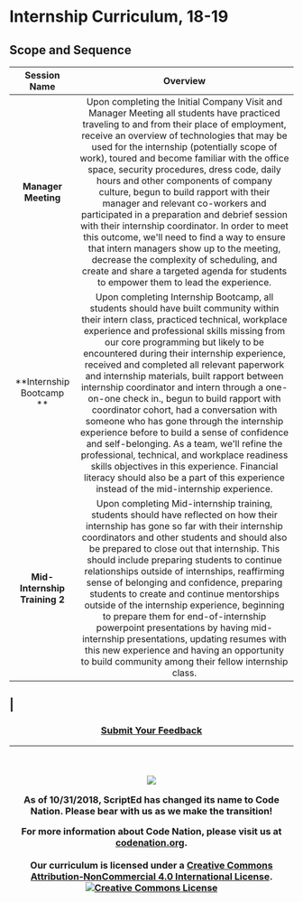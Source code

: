 # Internship Curriculum, 18-19

## Scope and Sequence

|Session Name |Overview|
|:-------:|:------:|
| **Manager Meeting** | Upon completing the Initial Company Visit and Manager Meeting all students have practiced traveling to and from their place of employment, receive an overview of technologies that may be used for the internship (potentially scope of work), toured and become familiar with the office space, security procedures, dress code, daily hours and other components of company culture, begun to build rapport with their manager and relevant co-workers and participated in a preparation and debrief session with their internship coordinator. In order to meet this outcome, we'll need to find a way to ensure that intern managers show up to the meeting, decrease the complexity of scheduling, and create and share a targeted agenda for students to empower them to lead the experience.|
| **Internship Bootcamp ** | Upon completing Internship Bootcamp, all students should have built community within their intern class, practiced technical, workplace experience and professional skills missing from our core programming but likely to be encountered during their internship experience, received and completed all relevant paperwork and internship materials, built rapport between internship coordinator and intern through a one-on-one check in., begun to build rapport with coordinator cohort, had a conversation with someone who has gone through the internship experience before to build a sense of confidence and self-belonging. As a team, we'll refine the professional, technical, and workplace readiness skills objectives in this experience. Financial literacy should also be a part of this experience instead of the mid-internship experience.|
| **Mid-Internship Training 2** |  Upon completing Mid-internship training, students should have reflected on how their internship has gone so far with their internship coordinators and other students and should also be prepared to close out that internship. This should include preparing students to continue relationships outside of internships, reaffirming sense of belonging and confidence, preparing students to create and continue mentorships outside of the internship experience, beginning to prepare them for end-of-internship powerpoint presentations by having mid-internship presentations, updating resumes with this new experience and having an opportunity to build community among their fellow internship class.
|
----
<h3 align="center"><a href="https://docs.google.com/forms/d/e/1FAIpQLSeLpI-m6UKvIxk97F8R1iidFRaYXJ3dfcUuIjx2Pz0WMfO1SA/viewform">Submit Your Feedback</a> 

----
<br>
<p> <img src="https://i.imgur.com/lYodTLP.png?1" ></p>
As of 10/31/2018, ScriptEd has changed its name to Code Nation.  Please bear with us as we make the transition!
  
For more information about Code Nation, please visit us at <a href="https://www.codenation.org">codenation.org</a>.
<br>
<br>
Our curriculum is licensed under a <a rel="license" href="http://creativecommons.org/licenses/by-nc/4.0/">Creative Commons Attribution-NonCommercial 4.0 International License</a>. 
<a rel="license" href="http://creativecommons.org/licenses/by-nc/4.0/"><img alt="Creative Commons License" style="border-width:0" src="https://i.creativecommons.org/l/by-nc/4.0/88x31.png" /></a>
